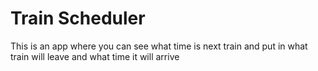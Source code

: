 # Train Scheduler
This is an app where you can see what time is next train and put in what train will leave and what time it will arrive
